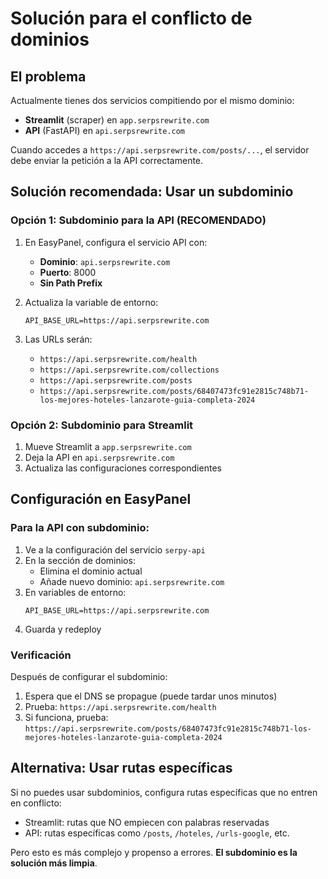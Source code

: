 # Solución para el conflicto de dominios

## El problema

Actualmente tienes dos servicios compitiendo por el mismo dominio:
- **Streamlit** (scraper) en `app.serpsrewrite.com`
- **API** (FastAPI) en `api.serpsrewrite.com`

Cuando accedes a `https://api.serpsrewrite.com/posts/...`, el servidor debe enviar la petición a la API correctamente.

## Solución recomendada: Usar un subdominio

### Opción 1: Subdominio para la API (RECOMENDADO)

1. En EasyPanel, configura el servicio API con:
   - **Dominio**: `api.serpsrewrite.com`
   - **Puerto**: 8000
   - **Sin Path Prefix**

2. Actualiza la variable de entorno:
   ```
   API_BASE_URL=https://api.serpsrewrite.com
   ```

3. Las URLs serán:
   - `https://api.serpsrewrite.com/health`
   - `https://api.serpsrewrite.com/collections`
   - `https://api.serpsrewrite.com/posts`
   - `https://api.serpsrewrite.com/posts/68407473fc91e2815c748b71-los-mejores-hoteles-lanzarote-guia-completa-2024`

### Opción 2: Subdominio para Streamlit

1. Mueve Streamlit a `app.serpsrewrite.com`
2. Deja la API en `api.serpsrewrite.com`
3. Actualiza las configuraciones correspondientes

## Configuración en EasyPanel

### Para la API con subdominio:

1. Ve a la configuración del servicio `serpy-api`
2. En la sección de dominios:
   - Elimina el dominio actual
   - Añade nuevo dominio: `api.serpsrewrite.com`
3. En variables de entorno:
   ```
   API_BASE_URL=https://api.serpsrewrite.com
   ```
4. Guarda y redeploy

### Verificación

Después de configurar el subdominio:

1. Espera que el DNS se propague (puede tardar unos minutos)
2. Prueba: `https://api.serpsrewrite.com/health`
3. Si funciona, prueba: `https://api.serpsrewrite.com/posts/68407473fc91e2815c748b71-los-mejores-hoteles-lanzarote-guia-completa-2024`

## Alternativa: Usar rutas específicas

Si no puedes usar subdominios, configura rutas específicas que no entren en conflicto:

- Streamlit: rutas que NO empiecen con palabras reservadas
- API: rutas específicas como `/posts`, `/hoteles`, `/urls-google`, etc.

Pero esto es más complejo y propenso a errores. **El subdominio es la solución más limpia**.
